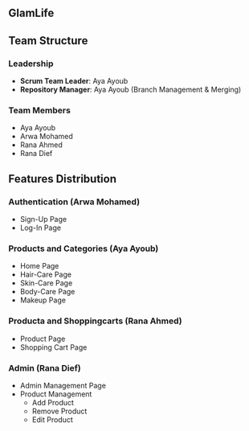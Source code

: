## GlamLife

## Team Structure

### Leadership
- **Scrum Team Leader**: Aya Ayoub
- **Repository Manager**: Aya Ayoub (Branch Management & Merging)

### Team Members
- Aya Ayoub
- Arwa Mohamed
- Rana Ahmed
- Rana Dief

## Features Distribution
### Authentication (Arwa Mohamed)
- Sign-Up Page
- Log-In Page

### Products and Categories (Aya Ayoub)
- Home Page
- Hair-Care Page
- Skin-Care Page
- Body-Care Page
- Makeup Page

### Producta and Shoppingcarts (Rana Ahmed)
- Product Page
- Shopping Cart Page

### Admin (Rana Dief)
- Admin Management Page
- Product Management
  - Add Product
  - Remove Product
  - Edit Product
